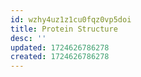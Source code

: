 ```yaml
---
id: wzhy4uz1z1cu0fqz0vp5doi
title: Protein Structure
desc: ''
updated: 1724626786278
created: 1724626786278
---
```


